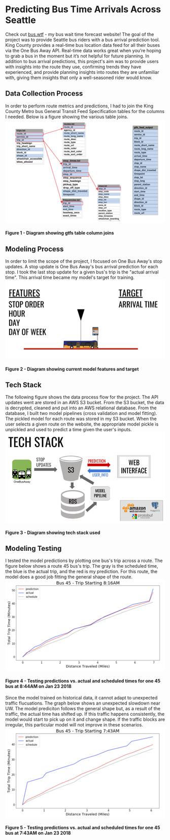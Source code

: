 # Predicting Bus Time Arrivals Across Seattle 
Check out [bus.wtf](http://bus.wtf) - my bus wait time forecast website! The goal of the project was to provide Seattle bus riders with a bus arrival prediction tool. King County provides a real-time bus location data feed for all their buses via the One Bus Away API. Real-time data works great when you’re hoping to grab a bus in the moment but it’s not helpful for future planning. In addition to bus arrival predictions, this project's aim was to provide users with insights into the route they use, confirming trends they have experienced, and provide planning insights into routes they are unfamiliar with, giving them insights that only a well-seasoned rider would know.

## Data Collection Process
In order to perform route metrics and predictions, I had to join the King County Metro bus General Transit Feed Specification tables for the columns I needed. Below is a figure showing the various table joins.
![schedule gtfs table join](/images/schedule_gtfs_tables-01-01.png)
#### Figure 1 - Diagram showing gtfs table column joins

## Modeling Process
In order to limit the scope of the project, I focused on One Bus Away's stop updates. A stop update is One Bus Away's bus arrival prediction for each stop. I took the last stop update for a given bus's trip is the "actual arrival time". This arrival time became my model's target for training. 
![modeling_diagram](/images/modeling_diagram.png)
#### Figure 2 - Diagram showing current model features and target

## Tech Stack
The following figure shows the data process flow for the project. The API updates went are stored in an AWS S3 bucket. From the S3 bucket, the data is decrypted, cleaned and put into an AWS relational database. From the database, I built two model pipelines (cross validation and model fitting). The pickled model for each route was stored in my S3 bucket. When the user selects a given route on the website, the appropriate model pickle is unpickled and used to predict a time given the user's inputs. 
![tech_stack](/images/tech_stack.png)
#### Figure 3 - Diagram showing tech stack used

## Modeling Testing
I tested the model predictions by plotting one bus's trip across a route. The figure below shows a route 45 bus's trip. The gray is the scheduled time, the blue is the actual trip, and the red is my prediction. For this route, the model does a good job fitting the general shape of the route. 
![Model testing](/images/bus_45_trip_preds.png)
#### Figure 4 - Testing predictions vs. actual and scheduled times for one 45 bus at 8:44AM on Jan 23 2018

Since the model trained on historical data, it cannot adapt to unexpected traffic flucuations. The graph below shows an unexpected slowdown near UW. The model prediciton follows the general shape but, as a result of the traffic, the actual time has shifted up. If this traffic happens consistently, the model would start to pick up on it and change shape. If the traffic blocks are irregular, this particular model will not improve in these scenarios.
![Model testing](/images/bus_45_trip_preds_2.png)
#### Figure 5 - Testing predictions vs. actual and scheduled times for one 45 bus at 7:43AM on Jan 23 2018

